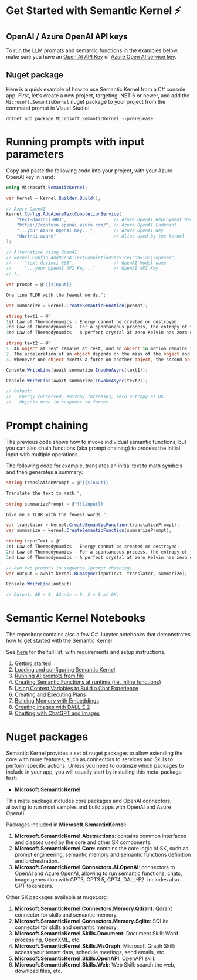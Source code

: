 # Get Started with Semantic Kernel ⚡

## OpenAI / Azure OpenAI API keys

To run the LLM prompts and semantic functions in the examples below, make sure
you have an
[Open AI API Key](https://openai.com/api/) or
[Azure Open AI service key](https://learn.microsoft.com/azure/cognitive-services/openai/quickstart?pivots=rest-api).

## Nuget package

Here is a quick example of how to use Semantic Kernel from a C# console app.
First, let's create a new project, targeting .NET 6 or newer, and add the
`Microsoft.SemanticKernel` nuget package to your project from the command prompt
in Visual Studio:

    dotnet add package Microsoft.SemanticKernel --prerelease

# Running prompts with input parameters

Copy and paste the following code into your project, with your Azure OpenAI key in hand:

```csharp
using Microsoft.SemanticKernel;

var kernel = Kernel.Builder.Build();

// Azure OpenAI
kernel.Config.AddAzureTextCompletionService(
    "text-davinci-003",                  // Azure OpenAI Deployment Name
    "https://contoso.openai.azure.com/", // Azure OpenAI Endpoint
    "...your Azure OpenAI Key...",       // Azure OpenAI Key
    "davinci-azure"                      // Alias used by the kernel
);

// Alternative using OpenAI
// kernel.Config.AddOpenAITextCompletionService("davinci-openai",
//     "text-davinci-003",               // OpenAI Model name
//     "...your OpenAI API Key..."       // OpenAI API Key
// );

var prompt = @"{{$input}}

One line TLDR with the fewest words.";

var summarize = kernel.CreateSemanticFunction(prompt);

string text1 = @"
1st Law of Thermodynamics - Energy cannot be created or destroyed.
2nd Law of Thermodynamics - For a spontaneous process, the entropy of the universe increases.
3rd Law of Thermodynamics - A perfect crystal at zero Kelvin has zero entropy.";

string text2 = @"
1. An object at rest remains at rest, and an object in motion remains in motion at constant speed and in a straight line unless acted on by an unbalanced force.
2. The acceleration of an object depends on the mass of the object and the amount of force applied.
3. Whenever one object exerts a force on another object, the second object exerts an equal and opposite on the first.";

Console.WriteLine(await summarize.InvokeAsync(text1));

Console.WriteLine(await summarize.InvokeAsync(text2));

// Output:
//   Energy conserved, entropy increases, zero entropy at 0K.
//   Objects move in response to forces.
```

# Prompt chaining

The previous code shows how to invoke individual semantic functions, but you can
also chain functions (aka prompt chaining) to process the initial input with multiple
operations. 

The following code for example, translates an initial text to math symbols and
then generates a summary:

```csharp
string translationPrompt = @"{{$input}}

Translate the text to math.";

string summarizePrompt = @"{{$input}}

Give me a TLDR with the fewest words.";

var translator = kernel.CreateSemanticFunction(translationPrompt);
var summarize = kernel.CreateSemanticFunction(summarizePrompt);

string inputText = @"
1st Law of Thermodynamics - Energy cannot be created or destroyed.
2nd Law of Thermodynamics - For a spontaneous process, the entropy of the universe increases.
3rd Law of Thermodynamics - A perfect crystal at zero Kelvin has zero entropy.";

// Run two prompts in sequence (prompt chaining)
var output = await kernel.RunAsync(inputText, translator, summarize);

Console.WriteLine(output);

// Output: ΔE = 0, ΔSuniv > 0, S = 0 at 0K.
```

# Semantic Kernel Notebooks

The repository contains also a few C# Jupyter notebooks that demonstrates
how to get started with the Semantic Kernel.

See [here](../samples/notebooks/dotnet/README.md) for the full list, with
requirements and setup instructions.

1. [Getting started](../samples/notebooks//dotnet/00-getting-started.ipynb)
2. [Loading and configuring Semantic Kernel](../samples/notebooks//dotnet/01-basic-loading-the-kernel.ipynb)
3. [Running AI prompts from file](../samples/notebooks//dotnet/02-running-prompts-from-file.ipynb)
4. [Creating Semantic Functions at runtime (i.e. inline functions)](../samples/notebooks//dotnet/03-semantic-function-inline.ipynb)
5. [Using Context Variables to Build a Chat Experience](../samples/notebooks//dotnet/04-context-variables-chat.ipynb)
6. [Creating and Executing Plans](../samples/notebooks//dotnet/05-using-the-planner.ipynb)
7. [Building Memory with Embeddings](../samples/notebooks//dotnet/06-memory-and-embeddings.ipynb)
8. [Creating images with DALL-E 2](../samples/notebooks//dotnet/07-DALL-E-2.ipynb)
9. [Chatting with ChatGPT and Images](../samples/notebooks//dotnet/08-chatGPT-with-DALL-E-2.ipynb)

# Nuget packages

Semantic Kernel provides a set of nuget packages to allow extending the core with
more features, such as connectors to services and Skills to perform specific actions.
Unless you need to optimize which packages to include in your app, you will usually
start by installing this meta-package first:

* **Microsoft.SemanticKernel**

This meta package includes core packages and OpenAI connectors, allowing to run
most samples and build apps with OpenAI and Azure OpenAI.

Packages included in **Microsoft.SemanticKernel**:

1. **Microsoft.SemanticKernel.Abstractions**: contains common interfaces and classes
  used by the core and other SK components.
1. **Microsoft.SemanticKernel.Core**: contains the core logic of SK, such as prompt
  engineering, semantic memory and semantic functions definition and orchestration.
1. **Microsoft.SemanticKernel.Connectors.AI.OpenAI**: connectors to OpenAI and Azure
  OpenAI, allowing to run semantic functions, chats, image generation with GPT3,
  GPT3.5, GPT4, DALL-E2. Includes also GPT tokenizers.

Other SK packages available at nuget.org:

1. **Microsoft.SemanticKernel.Connectors.Memory.Qdrant**: Qdrant connector for
   skills and semantic memory.
2. **Microsoft.SemanticKernel.Connectors.Memory.Sqlite**: SQLite connector for
   skills and semantic memory
3. **Microsoft.SemanticKernel.Skills.Document**: Document Skill: Word processing,
   OpenXML, etc.
4. **Microsoft.SemanticKernel.Skills.MsGraph**: Microsoft Graph Skill: access your
   tenant data, schedule meetings, send emails, etc.
5. **Microsoft.SemanticKernel.Skills.OpenAPI**: OpenAPI skill.
6. **Microsoft.SemanticKernel.Skills.Web**: Web Skill: search the web, download
   files, etc.